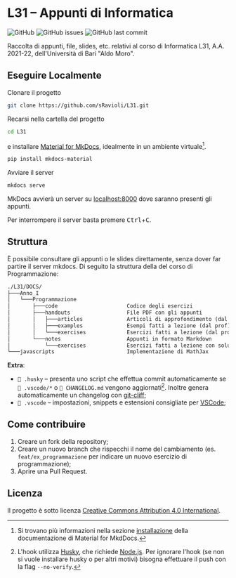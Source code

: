 # L31 – Appunti di Informatica

![GitHub](https://img.shields.io/github/license/sRavioli/L31)
![GitHub issues](https://img.shields.io/github/issues/sRavioli/L31)
![GitHub last commit](https://img.shields.io/github/last-commit/sRavioli/L31)

Raccolta di appunti, file, slides, etc. relativi al corso di Informatica L31,
A.A. 2021-22, dell'Università di Bari "Aldo Moro".

## Eseguire Localmente

Clonare il progetto

```bash
git clone https://github.com/sRavioli/L31.git
```

Recarsi nella cartella del progetto

```bash
cd L31
```

e installare [Material for MkDocs](https://squidfunk.github.io/mkdocs-material/),
idealmente in un ambiente virtuale[^1].

```bash
pip install mkdocs-material
```

Avviare il server

```bash
mkdocs serve
```

MkDocs avvierà un server su [localhost:8000](http://localhost:8000/) dove
saranno presenti gli appunti.

Per interrompere il server basta premere <kbd>Ctrl</kbd>+<kbd>C</kbd>.

## Struttura

È possibile consultare gli appunti o le slides direttamente, senza dover far
partire il server mkdocs. Di seguito la struttura della del corso di Programmazione:

```txt
./L31/DOCS/
├───Anno_I
│   └───Programmazione
│       ├───code                      Codice degli esercizi
│       ├───handouts                  File PDF con gli appunti
│       │   ├───articles              Articoli di approfondimento (dal prof)
│       │   ├───examples              Esempi fatti a lezione (dal prof) [PDF]
│       │   └───exercises             Esercizi fatti a lezione (dal prof) [PDF]
│       └───notes                     Appunti in formato Markdown
│           └───exercises             Esercizi fatti a lezione con soluzione [MD]
└───javascripts                       Implementazione di MathJax
```

**Extra**:

- `📂 .husky` – presenta uno script che effettua commit automaticamente se
  `📂 .vscode/*` o `📄 CHANGELOG.md` vengono aggiornati[^2]. Inoltre genera
  automaticamente un changelog con [git-cliff](https://www.github.com/orhun/git-cliff);
- `📂 .vscode` – impostazioni, snippets e estensioni consigliate per
  [VSCode](https://github.com/microsoft/vscode);

## Come contribuire

1. Creare un fork della repository;
2. Creare un nuovo branch che rispecchi il nome del cambiamento (es.
   `feat/ex_programmazione` per indicare un nuovo esercizio di programmazione);
3. Aprire una Pull Request.

## Licenza

Il progetto è sotto licenza [Creative Commons Attribution 4.0 International](LICENSE.txt).

[^1]:
    Si trovano più informazioni nella sezione [installazione](https://squidfunk.github.io/mkdocs-material/getting-started/#installation)
    della documentazione di Material for MkdDocs.
[^2]:
    L'hook utilizza [Husky](https://typicode.github.io/husky/#/?id=install), che
    richiede [Node.js](https://nodejs.org/it/). Per ignorare l'hook (se non si
    vuole installare husky o per altri motivi) bisogna effettuare il push con
    la flag `--no-verify`.
[^3]:
    Più informazioni su come definirle [qui](https://docs.mathjax.org/en/latest/input/tex/macros.html#defining-tex-macros)
